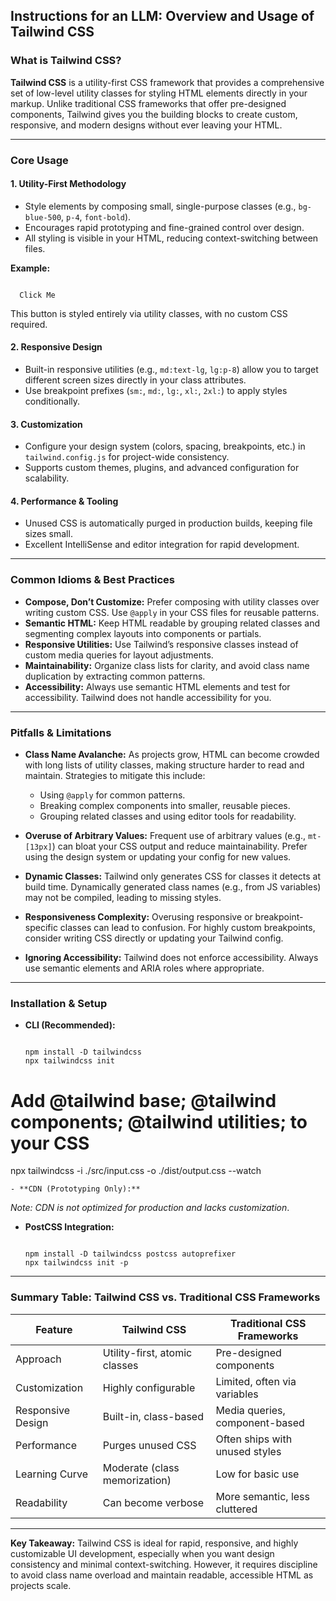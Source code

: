 ## Instructions for an LLM: Overview and Usage of Tailwind CSS

### What is Tailwind CSS?

**Tailwind CSS** is a utility-first CSS framework that provides a comprehensive set of low-level utility classes for styling HTML elements directly in your markup. Unlike traditional CSS frameworks that offer pre-designed components, Tailwind gives you the building blocks to create custom, responsive, and modern designs without ever leaving your HTML.

---

### Core Usage

#### 1. **Utility-First Methodology**

- Style elements by composing small, single-purpose classes (e.g., `bg-blue-500`, `p-4`, `font-bold`).
- Encourages rapid prototyping and fine-grained control over design.
- All styling is visible in your HTML, reducing context-switching between files.

**Example:**

```

  Click Me

```

This button is styled entirely via utility classes, with no custom CSS required.

#### 2. **Responsive Design**

- Built-in responsive utilities (e.g., `md:text-lg`, `lg:p-8`) allow you to target different screen sizes directly in your class attributes.
- Use breakpoint prefixes (`sm:`, `md:`, `lg:`, `xl:`, `2xl:`) to apply styles conditionally.

#### 3. **Customization**

- Configure your design system (colors, spacing, breakpoints, etc.) in `tailwind.config.js` for project-wide consistency.
- Supports custom themes, plugins, and advanced configuration for scalability.

#### 4. **Performance & Tooling**

- Unused CSS is automatically purged in production builds, keeping file sizes small.
- Excellent IntelliSense and editor integration for rapid development.

---

### Common Idioms & Best Practices

- **Compose, Don’t Customize:** Prefer composing with utility classes over writing custom CSS. Use `@apply` in your CSS files for reusable patterns.
- **Semantic HTML:** Keep HTML readable by grouping related classes and segmenting complex layouts into components or partials.
- **Responsive Utilities:** Use Tailwind’s responsive classes instead of custom media queries for layout adjustments.
- **Maintainability:** Organize class lists for clarity, and avoid class name duplication by extracting common patterns.
- **Accessibility:** Always use semantic HTML elements and test for accessibility. Tailwind does not handle accessibility for you.

---

### Pitfalls & Limitations

- **Class Name Avalanche:** As projects grow, HTML can become crowded with long lists of utility classes, making structure harder to read and maintain. Strategies to mitigate this include:
  - Using `@apply` for common patterns.
  - Breaking complex components into smaller, reusable pieces.
  - Grouping related classes and using editor tools for readability.

- **Overuse of Arbitrary Values:** Frequent use of arbitrary values (e.g., `mt-[13px]`) can bloat your CSS output and reduce maintainability. Prefer using the design system or updating your config for new values.

- **Dynamic Classes:** Tailwind only generates CSS for classes it detects at build time. Dynamically generated class names (e.g., from JS variables) may not be compiled, leading to missing styles.

- **Responsiveness Complexity:** Overusing responsive or breakpoint-specific classes can lead to confusion. For highly custom breakpoints, consider writing CSS directly or updating your Tailwind config.

- **Ignoring Accessibility:** Tailwind does not enforce accessibility. Always use semantic elements and ARIA roles where appropriate.

---

### Installation & Setup

- **CLI (Recommended):**

  ```

  npm install -D tailwindcss
  npx tailwindcss init

# Add @tailwind base; @tailwind components; @tailwind utilities; to your CSS

  npx tailwindcss -i ./src/input.css -o ./dist/output.css --watch

  ```
- **CDN (Prototyping Only):**
  ```

  _Note: CDN is not optimized for production and lacks customization_.

- **PostCSS Integration:**

  ```

  npm install -D tailwindcss postcss autoprefixer
  npx tailwindcss init -p

  ```

---

### Summary Table: Tailwind CSS vs. Traditional CSS Frameworks

| Feature               | Tailwind CSS                   | Traditional CSS Frameworks       |
|-----------------------|-------------------------------|----------------------------------|
| Approach              | Utility-first, atomic classes  | Pre-designed components          |
| Customization         | Highly configurable            | Limited, often via variables     |
| Responsive Design     | Built-in, class-based          | Media queries, component-based   |
| Performance           | Purges unused CSS              | Often ships with unused styles   |
| Learning Curve        | Moderate (class memorization)  | Low for basic use                |
| Readability           | Can become verbose             | More semantic, less cluttered    |

---

**Key Takeaway:**
Tailwind CSS is ideal for rapid, responsive, and highly customizable UI development, especially when you want design consistency and minimal context-switching. However, it requires discipline to avoid class name overload and maintain readable, accessible HTML as projects scale.
